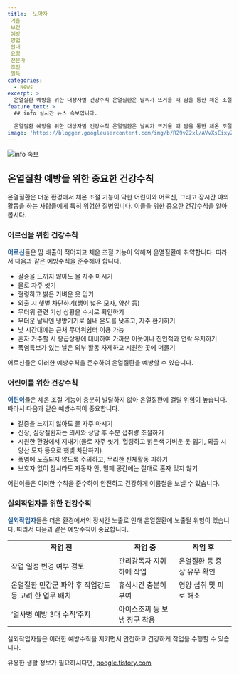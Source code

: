 ```yaml
---
title:  노약자
 겨울
 보건
 예방
 방법
 안내
 요령
 전문가
 조언
 필독
categories:
  - News
excerpt: >
  온열질환 예방을 위한 대상자별 건강수칙 온열질환은 날씨가 뜨거울 때 땀을 통한 체온 조절이 충분하지 않아 발생하는 질환으로, 어르신, 어린이, 그리고 실외작업자들은 특히 주의해야 합니다. 어르신은 물을 자주 마시고, 밝은 옷을 입거나 햇볕 차단용품을 사용하여 땀을 효과적으로 배출할 수 있도록 도와줘야 합니다. 어린이는 물을 자주 마시고, 폭염에 노출되지 않도록 주의해야 합니다. 실외작업자들은 작업 전, 중, 후에 온열질환 예방 수칙을 철저히 준수해야 합니다. 무더운 날씨에는 냉방기기를 이용하고, 옥외작업을 자제하는 것이 중요합니다. (출처: 정책브리핑)
feature_text: >
  ## info 실시간 뉴스 속보입니다.

  온열질환 예방을 위한 대상자별 건강수칙 온열질환은 날씨가 뜨거울 때 땀을 통한 체온 조절이 충분하지 않아 발생하는 질환으로, 어르신, 어린이, 그리고 실외작업자들은 특히 주의해야 합니다. 어르신은 물을 자주 마시고, 밝은 옷을 입거나 햇볕 차단용품을 사용하여 땀을 효과적으로 배출할 수 있도록 도와줘야 합니다. 어린이는 물을 자주 마시고, 폭염에 노출되지 않도록 주의해야 합니다. 실외작업자들은 작업 전, 중, 후에 온열질환 예방 수칙을 철저히 준수해야 합니다. 무더운 날씨에는 냉방기기를 이용하고, 옥외작업을 자제하는 것이 중요합니다. (출처: 정책브리핑)
image: 'https://blogger.googleusercontent.com/img/b/R29vZ2xl/AVvXsEixyZcFfHzMRdzZMjFBmAUKJYCLCGyLL1o632UiGVXcaFdKo_bkvkuCioo0uUKlGfBVcT3P84aROyZIXSBEx3Aw5nCQ3pTgDom1WDC4m8eifvWiAmWEEVb4x6G_l8C0QH225ldMjyaFvpxGEBGNO37VmDTDMHGhJPq73UglMfDca1-0aw/s1600/blogspot.png'
---
```


<p><img src="https://blogger.googleusercontent.com/img/b/R29vZ2xl/AVvXsEixyZcFfHzMRdzZMjFBmAUKJYCLCGyLL1o632UiGVXcaFdKo_bkvkuCioo0uUKlGfBVcT3P84aROyZIXSBEx3Aw5nCQ3pTgDom1WDC4m8eifvWiAmWEEVb4x6G_l8C0QH225ldMjyaFvpxGEBGNO37VmDTDMHGhJPq73UglMfDca1-0aw/s1600/blogspot.png" alt="info 속보" /></p>

<h2 data-ke-size="size26">온열질환 예방을 위한 중요한 건강수칙</h2>

<p>온열질환은 더운 환경에서 체온 조절 기능이 약한 어린이와 어르신, 그리고 장시간 야외 활동을 하는 사람들에게 특히 위험한 질병입니다. 이들을 위한 중요한 건강수칙을 알아봅시다.</p>

<h3>어르신을 위한 건강수칙</h3>

<p><b><span style="color: #1a5490;">어르신</span></b>들은 땀 배출이 적어지고 체온 조절 기능이 약해져 온열질환에 취약합니다. 따라서 다음과 같은 예방수칙을 준수해야 합니다.</p>

<ul>
  <li>갈증을 느끼지 않아도 물 자주 마시기</li>
  <li>물로 자주 씻기</li>
  <li>헐렁하고 밝은 가벼운 옷 입기</li>
  <li>외출 시 햇볕 차단하기(챙이 넓은 모자, 양산 등)</li>
  <li>무더위 관련 기상 상황을 수시로 확인하기</li>
  <li>무더운 날씨엔 냉방기기로 실내 온도를 낮추고, 자주 환기하기</li>
  <li>낮 시간대에는 근처 무더위쉼터 이용 가능</li>
  <li>혼자 거주할 시 응급상황에 대비하여 가까운 이웃이나 친인척과 연락 유지하기</li>
  <li>폭염특보가 있는 날은 외부 활동 자제하고 시원한 곳에 머물기</li>
</ul>

<p>어르신들은 이러한 예방수칙을 준수하여 온열질환을 예방할 수 있습니다.</p>

<h3>어린이를 위한 건강수칙</h3>

<p><b><span style="color: #1a5490;">어린이</span></b>들은 체온 조절 기능이 충분히 발달하지 않아 온열질환에 걸릴 위험이 높습니다. 따라서 다음과 같은 예방수칙이 중요합니다.</p>

<ul>
  <li>갈증을 느끼지 않아도 물 자주 마시기</li>
  <li>신장, 심장질환자는 의사와 상담 후 수분 섭취량 조절하기</li>
  <li>시원한 환경에서 지내기(물로 자주 씻기, 헐렁하고 밝은색 가벼운 옷 입기, 외출 시 양산 모자 등으로 햇빛 차단하기)</li>
  <li>폭염에 노출되지 않도록 주의하고, 무리한 신체활동 피하기</li>
  <li>보호자 없이 잠시라도 자동차 안, 밀폐 공간에는 절대로 혼자 있지 않기</li>
</ul>

<p>어린이들은 이러한 수칙을 준수하여 안전하고 건강하게 여름철을 보낼 수 있습니다.</p>

<h3>실외작업자를 위한 건강수칙</h3>

<p><b><span style="color: #1a5490;">실외작업자</span></b>들은 더운 환경에서의 장시간 노출로 인해 온열질환에 노출될 위험이 있습니다. 따라서 다음과 같은 예방수칙이 중요합니다.</p>

<table>
  <tr>
    <td style="text-align: center; height: 17px;"><b>작업 전</b></td>
    <td style="text-align: center; height: 17px;"><b>작업 중</b></td>
    <td style="text-align: center; height: 17px;"><b>작업 후</b></td>
  </tr>
  <tr>
    <td>작업 일정 변경 여부 검토</td>
    <td>관리감독자 지휘하에 작업</td>
    <td>온열질환 등 증상 유무 확인</td>
  </tr>
  <tr>
    <td>온열질환 민감군 파악 후 작업강도 등 고려 한 업무 배치</td>
    <td>휴식시간 충분히 부여</td>
    <td>영양 섭취 및 피로 해소</td>
  </tr>
  <tr>
    <td>‘열사병 예방 3대 수칙’주지</td>
    <td>아이스조끼 등 보냉 장구 착용</td>
    <td>&nbsp;</td>
  </tr>
</table>

<p>실외작업자들은 이러한 예방수칙을 지키면서 안전하고 건강하게 작업을 수행할 수 있습니다.</p>
유용한 생활 정보가 필요하시다면, <a href="https://qoogle.tistory.com" rel="dofollow">qoogle.tistory.com</a>


